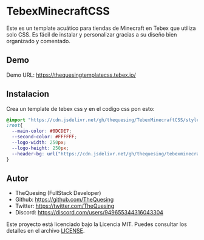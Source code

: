 # TebexMinecraftCSS

Este es un template acuático para tiendas de Minecraft en Tebex que utiliza solo CSS. Es fácil de instalar y personalizar gracias a su diseño bien organizado y comentado.

## Demo

Demo URL: https://thequesingtemplatecss.tebex.io/

## Instalacion

Crea un template de tebex css y en el codigo css pon esto:

```css
@import "https://cdn.jsdelivr.net/gh/thequesing/TebexMinecraftCSS/style.css";
:root{
  --main-color: #0DCDE7;
  --second-color: #FFFFFF;
  --logo-width: 250px;
  --logo-height: 250px;
  --header-bg: url("https://cdn.jsdelivr.net/gh/thequesing/tebexminecraftcss@1.0.0/header.jpg");
}
```

## Autor

- TheQuesing (FullStack Developer)
- Github: https://github.com/TheQuesing
- Twitter: https://twitter.com/TheQuesing
- Discord: https://discord.com/users/949655344316043304

Este proyecto está licenciado bajo la Licencia MIT. Puedes consultar los detalles en el archivo [LICENSE](https://github.com/thequesing/TebexMinecraftCSS/blob/main/LICENSE).
